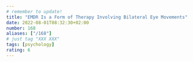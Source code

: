 ```yaml
---
# remember to update!
title: "EMDR Is a Form of Therapy Involving Bilateral Eye Movements"
date: 2022-08-01T08:32:30+02:00
number: 168
aliases: ["/168"]
# just tag "XXX XXX"
tags: [psychology]
rating: 6
---
```

